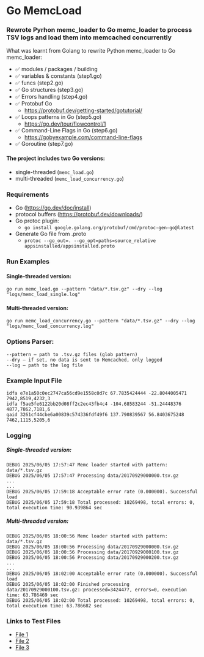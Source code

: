 # Go MemcLoad
### Rewrote Pyrhon memc_loader to Go memc_loader to process TSV logs and load them into memcached concurrently

What was learnt from Golang to rewrite Python memc_loader to Go memc_loader:
- ✅ modules / packages / building
- ✅ variables & constants (step1.go)
- ✅ funcs (step2.go)
- ✅ Go structures (step3.go)
- ✅ Errors handling (step4.go)
- ✅ Protobuf Go
  - https://protobuf.dev/getting-started/gotutorial/
- ✅ Loops patterns in Go (step5.go)
  - https://go.dev/tour/flowcontrol/1
- ✅ Command-Line Flags in Go (step6.go)
  - https://gobyexample.com/command-line-flags
- ✅ Goroutine (step7.go)


#### The project includes two Go versions:
* single-threaded (`memc_load.go`)
* multi-threaded (`memc_load_concurrency.go`)

### Requirements
- Go (https://go.dev/doc/install)
- protocol buffers (https://protobuf.dev/downloads/)
- Go protoc plugin:
  - ```go install google.golang.org/protobuf/cmd/protoc-gen-go@latest```
- Generate Go file from .proto
  - ```protoc --go_out=. --go_opt=paths=source_relative appsinstalled/appsinstalled.proto```

### Run Examples
#### Single-threaded version:
```shell
go run memc_load.go --pattern "data/*.tsv.gz" --dry --log "logs/memc_load_single.log"
```

#### Multi-threaded version:
```shell
go run memc_load_concurrency.go --pattern "data/*.tsv.gz" --dry --log "logs/memc_load_concurrency.log"
```

### Options Parser:
```
--pattern — path to .tsv.gz files (glob pattern)
--dry — if set, no data is sent to Memcached, only logged
--log — path to the log file
```

### Example Input File
```
idfa e7e1a50c0ec2747ca56cd9e1558c0d7c 67.7835424444 -22.8044005471 7942,8519,4232,3
idfa f5ae5fe6122bb20d08ff2c2ec43fb4c4 -104.68583244 -51.24448376 4877,7862,7181,6
gaid 3261cf44cbe6a00839c574336fdf49f6 137.790839567 56.8403675248 7462,1115,5205,6
``` 

### Logging
##### Single-threaded version:
```
DEBUG 2025/06/05 17:57:47 Memc loader started with pattern: data/*.tsv.gz
DEBUG 2025/06/05 17:57:47 Processing data/20170929000000.tsv.gz
...
...
DEBUG 2025/06/05 17:59:18 Acceptable error rate (0.000000). Successful load
DEBUG 2025/06/05 17:59:18 Total processed: 10269498, total errors: 0, total execution time: 90.939864 sec
```

##### Multi-threaded version:
```
DEBUG 2025/06/05 18:00:56 Memc loader started with pattern: data/*.tsv.gz
DEBUG 2025/06/05 18:00:56 Processing data/20170929000000.tsv.gz
DEBUG 2025/06/05 18:00:56 Processing data/20170929000100.tsv.gz
DEBUG 2025/06/05 18:00:56 Processing data/20170929000200.tsv.gz
...
...
DEBUG 2025/06/05 18:02:00 Acceptable error rate (0.000000). Successful load
DEBUG 2025/06/05 18:02:00 Finished processing data/20170929000100.tsv.gz: processed=3424477, errors=0, execution time: 63.786469 sec
DEBUG 2025/06/05 18:02:00 Total processed: 10269498, total errors: 0, total execution time: 63.786682 sec
```

### Links to Test Files
- [File 1](https://cloud.mail.ru/public/2hZL/Ko9s8R9TA)
- [File 2](https://cloud.mail.ru/public/DzSX/oj8RxGX1A)
- [File 3](https://cloud.mail.ru/public/LoDo)




